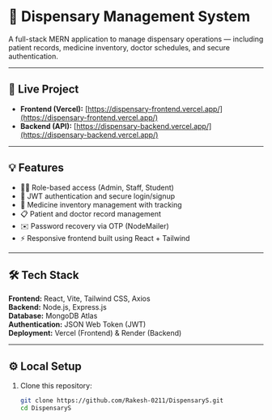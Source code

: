 # 🏥 Dispensary Management System

A full-stack MERN application to manage dispensary operations — including patient records, medicine inventory, doctor schedules, and secure authentication.

---

## 🔗 Live Project
- **Frontend (Vercel):** [https://dispensary-frontend.vercel.app/](https://dispensary-frontend.vercel.app/)
- **Backend (API):** [https://dispensary-backend.vercel.app/](https://dispensary-backend.vercel.app/)

---

## 💡 Features
- 👨‍⚕️ Role-based access (Admin, Staff, Student)
- 🔐 JWT authentication and secure login/signup
- 💊 Medicine inventory management with tracking
- 📋 Patient and doctor record management
- ✉️ Password recovery via OTP (NodeMailer)
- ⚡ Responsive frontend built using React + Tailwind

---

## 🛠 Tech Stack
**Frontend:** React, Vite, Tailwind CSS, Axios  
**Backend:** Node.js, Express.js  
**Database:** MongoDB Atlas  
**Authentication:** JSON Web Token (JWT)  
**Deployment:** Vercel (Frontend) & Render (Backend)

---

## ⚙️ Local Setup
1. Clone this repository:
   ```bash
   git clone https://github.com/Rakesh-0211/DispensaryS.git
   cd DispensaryS
